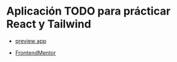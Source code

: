 # Aplicación TODO para prácticar React y Tailwind

-   [preview app](https://todo-vite-react-tailwind-hga.netlify.app/)

-   [FrontendMentor](https://www.frontendmentor.io/challenges/todo-app-Su1_KokOW)
